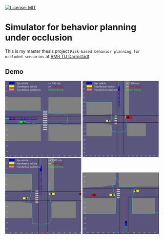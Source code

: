 [![License: MIT](https://img.shields.io/badge/License-MIT-yellow.svg)](https://opensource.org/licenses/MIT)  

Simulator for behavior planning under occlusion
==========

This is my master thesis project `Risk-based behavior planning for occluded scenarios` at [RMR TU Darmstadt](https://www.rmr.tu-darmstadt.de/rmr/aktuelles_rmr/index.de.jsp#/veranstaltungen)

## Demo
<p align="left">
  <img src="doc/videos/pedes.gif" width=250 />
  <img src="doc/videos/merge.gif" width=250 >
  <img src="doc/videos/cross.gif" width=250 />
  <img src="doc/videos/interT.gif" width=250 />
</p>

